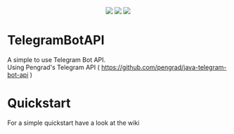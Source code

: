 <p align="center">
        <a href="https://discord.gg/WGAh3MJ" alt="Discord"><img src="https://img.shields.io/discord/752831569772675072" /></a>
        <a alt="Language: Java"><img src="https://img.shields.io/github/languages/top/joshicodes/telegrambotapi" /></a>
        <a alt="Download" href="https://github.com/JoshiCodes/TelegramBotAPI/releases/latest"><img src="https://img.shields.io/github/downloads-pre/JoshiCodes/TelegramBotAPI/latest/total?color=success&label=Downloads" /></a>
        </p>
       
# TelegramBotAPI

A simple to use Telegram Bot API.<br>
Using Pengrad's Telegram API ( https://github.com/pengrad/java-telegram-bot-api )

# Quickstart

For a simple quickstart have a look at the wiki
